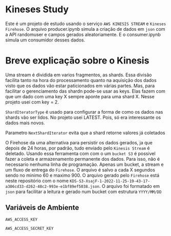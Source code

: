 # Kineses Study

Este é um projeto de estudo usando o serviço `AWS KINESIS STREAM` e `Kineses Firehose`. O arquivo producer.ipynb simula a criação de dados em `json` com a API randomuser e campos gerados aleatoriamente. E o consumer.ipynb simula um consumidor desses dados.

# Breve explicação sobre o Kinesis
Uma stream é dividida em varios fragmentos, as shards. Essa divisão facilita tanto na hora do processamento quanto na aquisição dos dados visto que os dados vão estar paticionados em várias partes. Mas, para facilitar o gerenciamento das shardn pode-se usar as keys. Elas fazem com que um dado com uma key X sempre aponte para uma shard X. Nesse projeto usei com key = 2.

`ShardIteratorType` é usado para configurar a forma de como os dados nas shards vão ser lidos. No projeto usei LATEST. Pois, só era interessante os dados mais novos.

Parametro `NextShardIterator` evita que a shard retorne valores já coletados 

O Firehose da uma alternativa para persistir os dados gerados, ja que depois de 24 horas, por padrão, tudo enviado pelo `Kinesis Stream` é deletado. Usando essa ferramenta com com o um `bucket S3` é possivel fazer a coleta e armazenamento permanente dos dados. Para isso, não é necessario nenhuma linha de programação. Apenas um bucket, a stream e um fluxo de entrega do `Firehose`. O arquivo é salvo a cada X segundos sendo no minimo 60 e maximo 900.
O arquivo gerado pelo `Firehose` está neste repositório com o nome `KDS-S3-XsajF-1-2022-11-25-19-43-17-a306cd33-d262-48c2-993e-e1bf89ef5038.json`. O arquivo foi formatado em `json` para facilitar a leitura e gerado num bucket com estrutura `YYYY/MM/DD`

## Variáveis de Ambiente



`AWS_ACCESS_KEY`

`AWS_ACCESS_SECRET_KEY`


